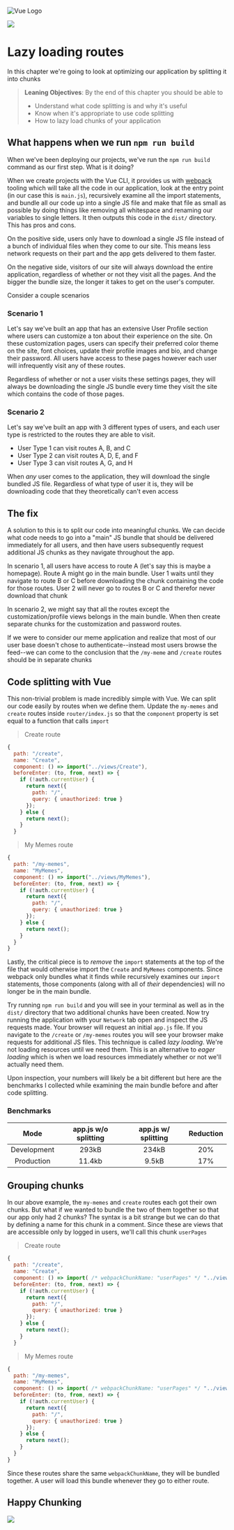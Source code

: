 ![Vue Logo](../images/banner.jpg)

[![](https://img.shields.io/badge/router-lazy_loading-orange?logo=vue.js)](https://router.vuejs.org/guide/advanced/lazy-loading.html#lazy-loading-routes)

# Lazy loading routes

In this chapter we're going to look at optimizing our application by splitting it into chunks

> **Leaning Objectives**: By the end of this chapter you should be able to
>
> - Understand what code splitting is and why it's useful
> - Know when it's appropriate to use code splitting
> - How to lazy load chunks of your application

## What happens when we run `npm run build`

When we've been deploying our projects, we've run the `npm run build` command as our first step. What is it doing?

When we create projects with the Vue CLI, it provides us with [webpack](https://survivejs.com/webpack/what-is-webpack/) tooling which will take all the code in our application, look at the entry point (in our case this is `main.js`), recursively examine all the import statements, and bundle all our code up into a single JS file and make that file as small as possible by doing things like removing all whitespace and renaming our variables to single letters. It then outputs this code in the `dist/` directory. This has pros and cons.

On the positive side, users only have to download a single JS file instead of a bunch of individual files when they come to our site. This means less network requests on their part and the app gets delivered to them faster.

On the negative side, visitors of our site will always download the entire application, regardless of whether or not they visit all the pages. And the bigger the bundle size, the longer it takes to get on the user's computer.

Consider a couple scenarios

### Scenario 1

Let's say we've built an app that has an extensive User Profile section where users can customize a ton about their experience on the site. On these customization pages, users can specify their preferred color theme on the site, font choices, update their profile images and bio, and change their password. All users have access to these pages however each user will infrequently visit any of these routes.

Regardless of whether or not a user visits these settings pages, they will always be downloading the single JS bundle every time they visit the site which contains the code of those pages.

### Scenario 2

Let's say we've built an app with 3 different types of users, and each user type is restricted to the routes they are able to visit.

- User Type 1 can visit routes A, B, and C
- User Type 2 can visit routes A, D, E, and F
- User Type 3 can visit routes A, G, and H

When _any_ user comes to the application, they will download the single bundled JS file. Regardless of what type of user it is, they will be downloading code that they theoretically can't even access

## The fix

A solution to this is to split our code into meaningful chunks. We can decide what code needs to go into a "main" JS bundle that should be delivered immediately for all users, and then have users subsequently request additional JS chunks as they navigate throughout the app.

In scenario 1, all users have access to route A (let's say this is maybe a homepage). Route A might go in the main bundle. User 1 waits until they navigate to route B or C before downloading the chunk containing the code for those routes. User 2 will never go to routes B or C and therefor never download that chunk

In scenario 2, we might say that all the routes except the customization/profile views belongs in the main bundle. When then create separate chunks for the customization and password routes.

If we were to consider our meme application and realize that most of our user base doesn't chose to authenticate--instead most users browse the feed--we can come to the conclusion that the `/my-meme` and `/create` routes should be in separate chunks

## Code splitting with Vue

This non-trivial problem is made incredibly simple with Vue. We can split our code easily by routes when we define them. Update the `my-memes` and `create` routes inside `router/index.js` so that the `component` property is set equal to a function that calls `import`

> Create route

```js
{
  path: "/create",
  name: "Create",
  component: () => import("../views/Create"),
  beforeEnter: (to, from, next) => {
    if (!auth.currentUser) {
      return next({
        path: "/",
        query: { unauthorized: true }
      });
    } else {
      return next();
    }
  }
```

> My Memes route

```js
{
  path: "/my-memes",
  name: "MyMemes",
  component: () => import("../views/MyMemes"),
  beforeEnter: (to, from, next) => {
    if (!auth.currentUser) {
      return next({
        path: "/",
        query: { unauthorized: true }
      });
    } else {
      return next();
    }
  }
}
```

Lastly, the critical piece is to _remove_ the `import` statements at the top of the file that would otherwise import the `Create` and `MyMemes` components. Since webpack only bundles what it finds while recursively examines our `import` statements, those components (along with all of _their_ dependencies) will no longer be in the main bundle.

Try running `npm run build` and you will see in your terminal as well as in the `dist/` directory that two additional chunks have been created. Now try running the application with your `Network` tab open and inspect the JS requests made. Your browser will request an initial `app.js` file. If you navigate to the `/create` or `/my-memes` routes you will see your browser make requests for additional JS files. This technique is called _lazy loading_. We're not loading resources until we need them. This is an alternative to _eager loading_ which is when we load resources immediately whether or not we'll actually need them.

Upon inspection, your numbers will likely be a bit different but here are the benchmarks I collected while examining the main bundle before and after code splitting.

### Benchmarks

|    Mode     | app.js w/o splitting | app.js w/ splitting | Reduction |
| :---------: | :------------------: | :-----------------: | :-------: |
| Development |        293kB         |        234kB        |    20%    |
| Production  |        11.4kb        |        9.5kB        |    17%    |

## Grouping chunks

In our above example, the `my-memes` and `create` routes each got their own chunks. But what if we wanted to bundle the two of them together so that our app only had 2 chunks? The syntax is a bit strange but we can do that by defining a name for this chunk in a comment. Since these are views that are accessible only by logged in users, we'll call this chunk `userPages`

> Create route

```js
{
  path: "/create",
  name: "Create",
  component: () => import( /* webpackChunkName: "userPages" */ "../views/Create"),
  beforeEnter: (to, from, next) => {
    if (!auth.currentUser) {
      return next({
        path: "/",
        query: { unauthorized: true }
      });
    } else {
      return next();
    }
  }
```

> My Memes route

```js
{
  path: "/my-memes",
  name: "MyMemes",
  component: () => import( /* webpackChunkName: "userPages" */ "../views/MyMemes"),
  beforeEnter: (to, from, next) => {
    if (!auth.currentUser) {
      return next({
        path: "/",
        query: { unauthorized: true }
      });
    } else {
      return next();
    }
  }
}
```

Since these routes share the same `webpackChunkName`, they will be bundled together. A user will load this bundle whenever they go to either route.

## Happy Chunking

![](../images/chunk.jpg)
